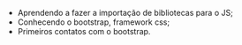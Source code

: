  - Aprendendo a fazer a importação de bibliotecas para o JS;
 - Conhecendo o bootstrap, framework css;
- Primeiros contatos com o bootstrap.